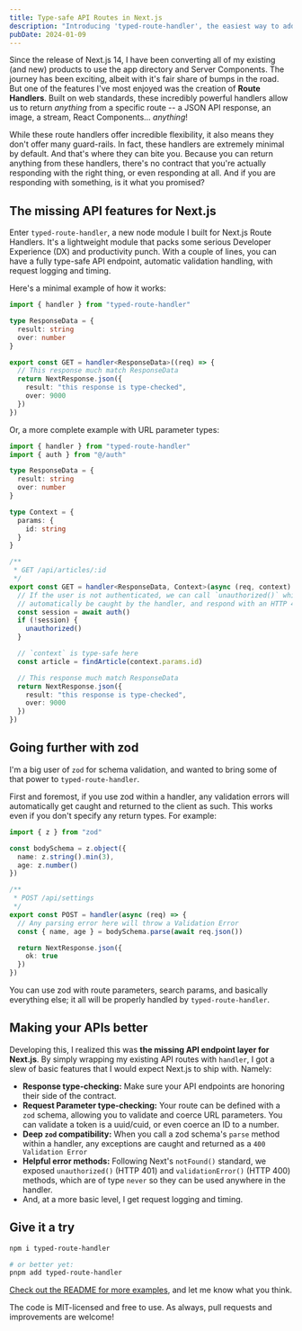 ```yaml
---
title: Type-safe API Routes in Next.js
description: "Introducing 'typed-route-handler', the easiest way to add type-safety to Next.js Route Handlers"
pubDate: 2024-01-09
---
```


Since the release of Next.js 14, I have been converting all of my existing (and new) products to use the app directory and Server Components. The journey has been exciting, albeit with it's fair share of bumps in the road. But one of the features I've most enjoyed was the creation of **Route Handlers**. Built on web standards, these incredibly powerful handlers allow us to return _anything_ from a specific route -- a JSON API response, an image, a stream, React Components... _anything_!

While these route handlers offer incredible flexibility, it also means they don't offer many guard-rails. In fact, these handlers are extremely minimal by default. And that's where they can bite you. Because you can return anything from these handlers, there's no contract that you're actually responding with the right thing, or even responding at all. And if you are responding with something, is it what you promised?

## The missing API features for Next.js

Enter `typed-route-handler`, a new node module I built for Next.js Route Handlers. It's a lightweight module that packs some serious Developer Experience (DX) and productivity punch. With a couple of lines, you can have a fully type-safe API endpoint, automatic validation handling, with request logging and timing.

Here's a minimal example of how it works:

```ts
import { handler } from "typed-route-handler"

type ResponseData = {
  result: string
  over: number
}

export const GET = handler<ResponseData>((req) => {
  // This response much match ResponseData
  return NextResponse.json({
    result: "this response is type-checked",
    over: 9000
  })
})
```

Or, a more complete example with URL parameter types:

```ts
import { handler } from "typed-route-handler"
import { auth } from "@/auth"

type ResponseData = {
  result: string
  over: number
}

type Context = {
  params: {
    id: string
  }
}

/**
 * GET /api/articles/:id
 */
export const GET = handler<ResponseData, Context>(async (req, context) => {
  // If the user is not authenticated, we can call `unauthorized()` which will
  // automatically be caught by the handler, and respond with an HTTP 401.
  const session = await auth()
  if (!session) {
    unauthorized()
  }

  // `context` is type-safe here
  const article = findArticle(context.params.id)

  // This response much match ResponseData
  return NextResponse.json({
    result: "this response is type-checked",
    over: 9000
  })
})
```

## Going further with zod

I'm a big user of `zod` for schema validation, and wanted to bring some of that power to `typed-route-handler`.

First and foremost, if you use zod within a handler, any validation errors will automatically get caught and returned to the client as such. This works even if you don't specify any return types. For example:

```ts
import { z } from "zod"

const bodySchema = z.object({
  name: z.string().min(3),
  age: z.number()
})

/**
 * POST /api/settings
 */
export const POST = handler(async (req) => {
  // Any parsing error here will throw a Validation Error
  const { name, age } = bodySchema.parse(await req.json())

  return NextResponse.json({
    ok: true
  })
})
```

You can use zod with route parameters, search params, and basically everything else; it all will be properly handled by `typed-route-handler`.

## Making your APIs better

Developing this, I realized this was **the missing API endpoint layer for Next.js**. By simply wrapping my existing API routes with `handler`, I got a slew of basic features that I would expect Next.js to ship with. Namely:

- **Response type-checking:** Make sure your API endpoints are honoring their side of the contract.
- **Request Parameter type-checking:** Your route can be defined with a `zod` schema, allowing you to validate and coerce URL parameters. You can validate a token is a uuid/cuid, or even coerce an ID to a number.
- **Deep `zod` compatibility:** When you call a zod schema's `parse` method within a handler, any exceptions are caught and returned as a `400 Validation Error`
- **Helpful error methods:** Following Next's `notFound()` standard, we exposed `unauthorized()` (HTTP 401) and `validationError()` (HTTP 400) methods, which are of type `never` so they can be used anywhere in the handler.
- And, at a more basic level, I get request logging and timing.

## Give it a try

```sh
npm i typed-route-handler

# or better yet:
pnpm add typed-route-handler
```

[Check out the README for more examples](https://github.com/venables/typed-route-handler), and let me know what you think.

The code is MIT-licensed and free to use. As always, pull requests and improvements are welcome!
